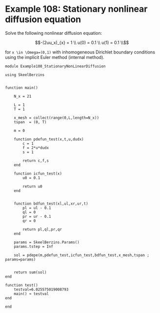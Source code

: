 # Example 108: Stationary nonlinear diffusion equation

Solve the following nonlinear diffusion equation:
```math
-(2uu_x)_{x} = 1 \\
u(0) = 0.1 \\
u(1) = 0.1 \\
```
for ``x \in \Omega=(0,1)`` with inhomogeneous Dirichlet boundary conditions using the implicit Euler method (internal method).

```
module Example108_StationaryNonLinearDiffusion

using SkeelBerzins


function main()

	N_x = 21
		
	L = 1
	T = 1

	x_mesh = collect(range(0,L,length=N_x))
	tspan  = (0, T)

	m = 0

	function pdefun_test(x,t,u,dudx)
		c = 1
		f = 2*u*dudx 
		s = 1
		
		return c,f,s
	end

	function icfun_test(x)
		u0 = 0.1
		
		return u0
	end


	function bdfun_test(xl,ul,xr,ur,t)
		pl = ul - 0.1
		ql = 0
		pr = ur - 0.1
		qr = 0

		return pl,ql,pr,qr
	end

	params = SkeelBerzins.Params()
	params.tstep = Inf

	sol = pdepe(m,pdefun_test,icfun_test,bdfun_test,x_mesh,tspan ; params=params)
	

	return sum(sol)
end

function test()
    testval=6.025575019008793
    main() ≈ testval
end

end
```
